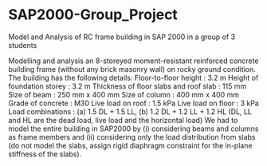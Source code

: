 # SAP2000-Group_Project
Model and Analysis of RC frame building in SAP 2000 in a group of 3 students

Modelling and analysis an 8-storeyed moment-resistant reinforced concrete building frame (without any brick masonry wall) on rocky ground condition.
The building has the following details:
Floor-to-floor height : 3.2 m 
Height of foundation storey : 3.2 m 
Thickness of floor slabs and roof slab : 115 mm 
Size of beam : 250 mm x 400 mm 
Size of column : 400 mm x 400 mm 
Grade of concrete : M30 
Live load on roof : 1.5 kPa 
Live load on floor : 3 kPa 
Load combinations : (a) 1.5 DL + 1.5 LL, (b) 1.2 DL + 1.2 LL + 1.2 HL (DL, LL and HL are the dead load, live load and the horizontal load) 
We had to model the entire building in SAP2000 by 
(i) considering beams and columns as frame members and 
(ii) considering only the load distribution from slabs (do not model the slabs, assign rigid diaphragm constraint for the in-plane stiffness of the slabs).

